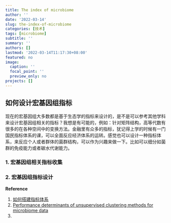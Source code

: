 ```yaml
---
title: The index of microbiome
author: ''
date: '2022-03-14'
slug: the-index-of-microbiome
categories: [技术]
tags: [microbiome]
subtitle: ''
summary: ''
authors: []
lastmod: '2022-03-14T11:17:30+08:00'
featured: no
image:
  caption: ''
  focal_point: ''
  preview_only: no
projects: []
---
```


## 如何设计宏基因组指标

现在的宏基因组大多数都是基于生态学的指标来设计的，是不是可以参考其他学科来设计宏基因组相关的指标？我想是有可能的，例如：针对矩阵结构，高等代数有很多的在各种空间中的变换方法。金融里有众多的指标，犹记得上学的时候有一门国民指标体系的课，可以全面反应经济体系的运转。感觉也可以设计一种指标体系，来反应个人或者群体的菌群结构，可以作为兴趣来做一下。比如可以细分如菌群的免疫能力或者碳水代谢能力。


### 1. 宏基因组相关指标收集 



### 2. 宏基因组指标设计




**Reference**

1. [如何搭建指标体系](https://blog.csdn.net/qq_34069667/article/details/107064289)
2. [Performance determinants of unsupervised clustering methods for microbiome data](https://microbiomejournal.biomedcentral.com/articles/10.1186/s40168-021-01199-3)
3. 





